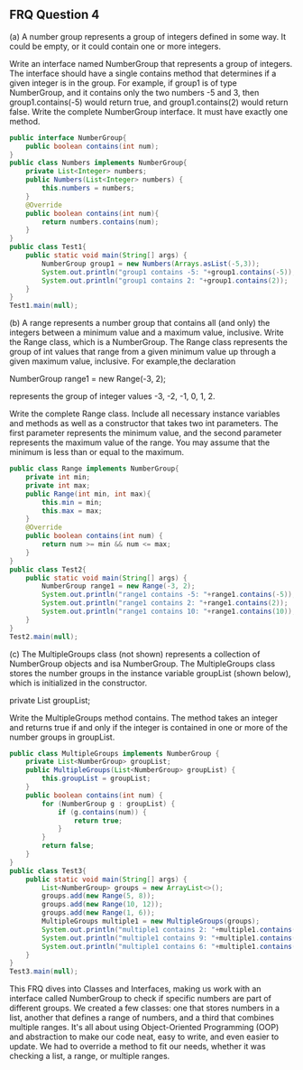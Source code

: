 ## FRQ Question 4

(a) A number group represents a group of integers defined in some way. It could be empty, or it could contain one or more integers.

Write an interface named NumberGroup that represents a group of integers. The interface should have a single contains method that determines if a given integer is in the group. For example, if group1 is of type NumberGroup, and it contains only the two numbers -5 and 3, then group1.contains(-5) would return true, and group1.contains(2) would return false. Write the complete NumberGroup interface. It must have exactly one method.

```java
public interface NumberGroup{
    public boolean contains(int num);
}
public class Numbers implements NumberGroup{
    private List<Integer> numbers;
    public Numbers(List<Integer> numbers) {
        this.numbers = numbers;
    }
    @Override
    public boolean contains(int num){
        return numbers.contains(num);
    }
}
public class Test1{
    public static void main(String[] args) {
        NumberGroup group1 = new Numbers(Arrays.asList(-5,3));
        System.out.println("group1 contains -5: "+group1.contains(-5));
        System.out.println("group1 contains 2: "+group1.contains(2));
    }
}
Test1.main(null);
```

(b) A range represents a number group that contains all (and only) the integers between a minimum value and a maximum value, inclusive. Write the Range class, which is a NumberGroup. The Range class represents the group of int values that range from a given minimum value up through a given maximum value, inclusive. For example,the declaration

NumberGroup range1 = new Range(-3, 2);

represents the group of integer values -3, -2, -1, 0, 1, 2.

Write the complete Range class. Include all necessary instance variables and methods as well as a constructor that takes two int parameters. The first parameter represents the minimum value, and the second parameter represents the maximum value of the range. You may assume that the minimum is less than or equal to the maximum.

```java
public class Range implements NumberGroup{
    private int min;
    private int max;
    public Range(int min, int max){
        this.min = min;
        this.max = max;
    }
    @Override
    public boolean contains(int num) {
        return num >= min && num <= max;
    }
}
public class Test2{
    public static void main(String[] args) {
        NumberGroup range1 = new Range(-3, 2);
        System.out.println("range1 contains -5: "+range1.contains(-5));
        System.out.println("range1 contains 2: "+range1.contains(2));
        System.out.println("range1 contains 10: "+range1.contains(10));
    }
}
Test2.main(null);
```
(c) The MultipleGroups class (not shown) represents a collection of NumberGroup objects and isa NumberGroup. The MultipleGroups class stores the number groups in the instance variable groupList (shown below), which is initialized in the constructor.

private List groupList;

Write the MultipleGroups method contains. The method takes an integer and returns true if and only if the integer is contained in one or more of the number groups in groupList.

```java
public class MultipleGroups implements NumberGroup {
    private List<NumberGroup> groupList;
    public MultipleGroups(List<NumberGroup> groupList) {
        this.groupList = groupList;
    }
    public boolean contains(int num) {
        for (NumberGroup g : groupList) {
            if (g.contains(num)) {
                return true;
            }
        }
        return false;
    }
}
public class Test3{
    public static void main(String[] args) {
        List<NumberGroup> groups = new ArrayList<>();
        groups.add(new Range(5, 8));
        groups.add(new Range(10, 12));
        groups.add(new Range(1, 6));
        MultipleGroups multiple1 = new MultipleGroups(groups);
        System.out.println("multiple1 contains 2: "+multiple1.contains(2));
        System.out.println("multiple1 contains 9: "+multiple1.contains(9));
        System.out.println("multiple1 contains 6: "+multiple1.contains(6));
    }
}
Test3.main(null);
```


This FRQ dives into Classes and Interfaces, making us work with an interface called NumberGroup to check if specific numbers are part of different groups. We created a few classes: one that stores numbers in a list, another that defines a range of numbers, and a third that combines multiple ranges. It's all about using Object-Oriented Programming (OOP) and abstraction to make our code neat, easy to write, and even easier to update. We had to override a method to fit our needs, whether it was checking a list, a range, or multiple ranges.